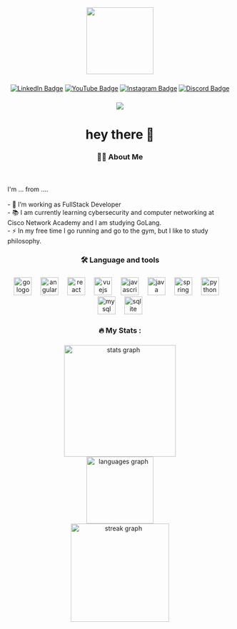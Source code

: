 <div align="center">
  <img height="150" src="https://github.com/Pedro-Wilker/Pedro-Wilker/assets/81252209/23a0dbf1-963a-4c03-8369-cab47f141688"  />
</div>

###

<div align="center">

[![LinkedIn Badge](https://img.shields.io/badge/LinkedIn-0077B5?style=for-the-badge&logo=linkedin&logoColor=white)](https://www.linkedin.com/in/pedro-wilker-4a6b96217/)
[![YouTube Badge](https://img.shields.io/badge/YouTube-FF0000?style=for-the-badge&logo=youtube&logoColor=white)](https://www.youtube.com/channel/UCP4ZLMxtRelgMNIePqaWfoA)
[![Instagram Badge](https://img.shields.io/badge/Instagram-E4405F?style=for-the-badge&logo=instagram&logoColor=white)](https://www.instagram.com/pewilk3r/)
[![Discord Badge](https://img.shields.io/badge/Discord-5865F2?style=for-the-badge&logo=discord&logoColor=white)](https://discord.gg/Mejy95g6)

</div>

###

<div align="center">
  <img src="https://visitor-badge.laobi.icu/badge?page_id=Pedro-Wilker.Pedro-Wilker&"  />
</div>

###

<h1 align="center">hey there 👋</h1>

###

<h3 align="center">👩‍💻  About Me</h3>

###

<br clear="both">

<p align="left">I'm ... from ....<br><br>- 🔭 I’m working as FullStack Developer<br>- 📚 I am currently learning cybersecurity and computer networking at Cisco Network Academy and I am studying GoLang.<br>- ⚡ In my free time I go running and go to the gym, but I like to study philosophy.</p>

###

<h3 align="center">🛠 Language and tools</h3>

###

<div align="center">
  <img src="https://cdn.jsdelivr.net/gh/devicons/devicon/icons/go/go-original-wordmark.svg" height="40" alt="go logo"  />
  <img width="12" />
  <img src="https://cdn.jsdelivr.net/gh/devicons/devicon/icons/angularjs/angularjs-original.svg" height="40" alt="angularjs logo"  />
  <img width="12" />
  <img src="https://cdn.jsdelivr.net/gh/devicons/devicon/icons/react/react-original.svg" height="40" alt="react logo"  />
  <img width="12" />
  <img src="https://cdn.jsdelivr.net/gh/devicons/devicon/icons/vuejs/vuejs-original.svg" height="40" alt="vuejs logo"  />
  <img width="12" />
  <img src="https://cdn.jsdelivr.net/gh/devicons/devicon/icons/javascript/javascript-original.svg" height="40" alt="javascript logo"  />
  <img width="12" />
  <img src="https://cdn.jsdelivr.net/gh/devicons/devicon/icons/java/java-original.svg" height="40" alt="java logo"  />
  <img width="12" />
  <img src="https://cdn.jsdelivr.net/gh/devicons/devicon/icons/spring/spring-original.svg" height="40" alt="spring logo"  />
  <img width="12" />
  <img src="https://cdn.jsdelivr.net/gh/devicons/devicon/icons/python/python-original.svg" height="40" alt="python logo"  />
  <img width="12" />
  <img src="https://cdn.jsdelivr.net/gh/devicons/devicon/icons/mysql/mysql-original.svg" height="40" alt="mysql logo"  />
  <img width="12" />
  <img src="https://cdn.jsdelivr.net/gh/devicons/devicon/icons/sqlite/sqlite-original.svg" height="40" alt="sqlite logo"  />
</div>

###

<h3 align="center">🔥   My Stats :</h3>

###

<div align="center">
  <img src="https://github-readme-stats.vercel.app/api?username=Pedro-Wilker&hide_title=false&hide_rank=false&show_icons=true&include_all_commits=true&count_private=true&disable_animations=false&theme=dracula&locale=en&hide_border=false&order=1" height="250" alt="stats graph"  />  <br/>
  <img src="https://github-readme-stats.vercel.app/api/top-langs?username=Pedro-Wilker&locale=en&hide_title=false&layout=compact&card_width=320&langs_count=5&theme=dracula&hide_border=false&order=2" height="150" alt="languages graph"  />   <br/>
  <img src="https://streak-stats.demolab.com?user=Pedro-Wilker&locale=en&mode=daily&theme=dark&hide_border=false&border_radius=5&order=3" height="220" alt="streak graph"  />
</div>

###
